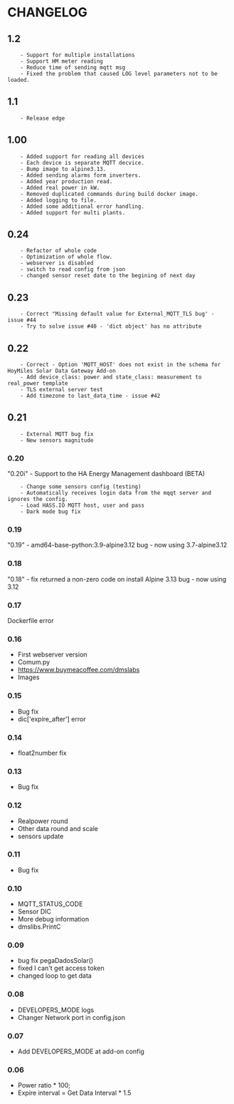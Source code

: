 # CHANGELOG

## 1.2

        - Support for multiple installations
        - Support HM meter reading
        - Reduce time of sending mqtt msg
        - Fixed the problem that caused LOG level parameters not to be loaded.

## 1.1

        - Release edge

## 1.00

        - Added support for reading all devices
        - Each device is separate MQTT decvice.
        - Bump image to alpine3.13.
        - Added sending alarms form inverters.
        - Added year production read.
        - Added real power in kW.
        - Removed duplicated commands during build docker image.
        - Added logging to file.
        - Added some additional error handling.
        - Added support for multi plants.

## 0.24

        - Refactor of whole code
        - Optimization of whole flow.
        - webserver is disabled
        - switch to read config from json
        - changed sensor reset date to the begining of next day

## 0.23

        - Correct "Missing default value for External_MQTT_TLS bug' - issue #44
        - Try to solve issue #40 - 'dict object' has no attribute

## 0.22

        - Correct - Option 'MQTT_HOST' does not exist in the schema for HoyMiles Solar Data Gateway Add-on
        - Add device_class: power and state_class: measurement to real_power template
        - TLS external server test
        - Add timezone to last_data_time - issue #42

## 0.21

        - External MQTT bug fix
        - New sensors magnitude

### 0.20

"0.20i" - Support to the HA Energy Management dashboard (BETA)

        - Change some sensors config (testing)
        - Automatically receives login data from the mqqt server and ignores the config.
        - Load HASS.IO MQTT host, user and pass
        - Dark mode bug fix

### 0.19

"0.19" - amd64-base-python:3.9-alpine3.12 bug - now using 3.7-alpine3.12

### 0.18

"0.18" - fix returned a non-zero code on install
Alpine 3.13 bug - now using 3.12

### 0.17

Dockerfile error

### 0.16

- First webserver version
- Comum.py
- https://www.buymeacoffee.com/dmslabs
- Images

### 0.15

- Bug fix
- dic['expire_after'] error

### 0.14

- float2number fix

### 0.13

- Bug fix

### 0.12

- Realpower round
- Other data round and scale
- sensors update

### 0.11

- Bug fix

### 0.10

- MQTT_STATUS_CODE
- Sensor DIC
- More debug information
- dmslibs.PrintC

### 0.09

- bug fix pegaDadosSolar()
- fixed I can't get access token
- changed loop to get data

### 0.08

- DEVELOPERS_MODE logs
- Changer Network port in config.json

### 0.07

- Add DEVELOPERS_MODE at add-on config

### 0.06

- Power ratio \* 100;
- Expire interval = Get Data Interval \* 1.5
